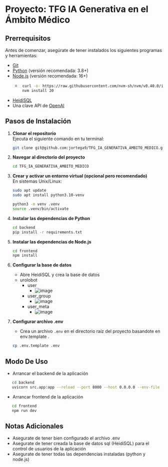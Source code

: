 # Proyecto: TFG IA Generativa en el Ámbito Médico

## Prerrequisitos

Antes de comenzar, asegúrate de tener instalados los siguientes programas y herramientas:

- [Git](https://git-scm.com/)
- [Python](https://www.python.org/) (versión recomendada: 3.8+)
- [Node.js](https://nodejs.org/) (versión recomendada: 16+)
   - ```bash
      curl -o- https://raw.githubusercontent.com/nvm-sh/nvm/v0.40.0/install.sh | bash
      nvm install 20
     ```
- [HeidiSQL](https://www.heidisql.com/)
- Una clave API de [OpenAI](https://platform.openai.com/signup)

## Pasos de Instalación

1. **Clonar el repositorio**  
   Ejecuta el siguiente comando en tu terminal:
   ```bash
   git clone git@github.com:jortega9/TFG_IA_GENERATIVA_AMBITO_MEDICO.git
   ```

2. **Navegar al directorio del proyecto**  
   ```bash
   cd TFG_IA_GENERATIVA_AMBITO_MEDICO
   ```

3. **Crear y activar un entorno virtual (opcional pero recomendado)**  
   En sistemas Unix/Linux:
   ```bash
   sudo apt update
   sudo apt install python3.10-venv
   ```

   ```bash
   python3 -m venv .venv
   source .venv/bin/activate
   ```
   
4. **Instalar las dependencias de Python**  
   ```bash
   cd backend
   pip install -r requirements.txt
   ```

5. **Instalar las dependencias de Node.js**  
   ```bash
   cd frontend
   npm install
   ```

6. **Configurar la base de datos**  
   - Abre HeidiSQL y crea la base de datos
   - urolobot
       - user
          - ![image](https://github.com/user-attachments/assets/da2046ad-4b30-40fc-b332-2b3675253ab1)
       - user_group
          - ![image](https://github.com/user-attachments/assets/f0618a6d-4de2-418c-81cc-349d6fdb44c9)
       - user_meta
          - ![image](https://github.com/user-attachments/assets/3af4094a-4f2b-49a5-8db7-491d76c7013f)

7. **Configurar archivo .env**  
   - Crea un archivo `.env` en el directorio raíz del proyecto basandote en env.template .
    ```bash
   cp .env.template .env
   ```
## Modo De Uso
- Arrancar el backend de la aplicación

```bash
   cd backend
   uvicorn src.app:app --reload --port 8000 --host 0.0.0.0 --env-file ../.env
```

- Arrancar frontend de la aplicación

```bash
   cd frontend
   npm run dev
```

## Notas Adicionales

- Asegurate de tener bien configurado el archivo .env
- Asegurate de tener creada la base de datos sql (HeidiSQL) para el control de usuarios de la aplicación
- Asegurate de tener todas las dependencias instaladas (python y node.js)
